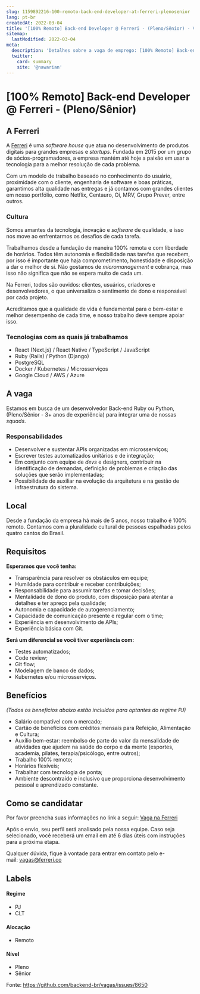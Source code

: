 ```yaml
---
slug: 1159892216-100-remoto-back-end-developer-at-ferreri-plenosenior
lang: pt-br
createdAt: 2022-03-04
title: '[100% Remoto] Back-end Developer @ Ferreri - (Pleno/Sênior) - Vaga de Emprego'
sitemap:
  lastModified: 2022-03-04
meta:
  description: 'Detalhes sobre a vaga de emprego: [100% Remoto] Back-end Developer @ Ferreri - (Pleno/Sênior)'
  twitter:
    card: summary
    site: '@nawarian'
---
```


# [100% Remoto] Back-end Developer @ Ferreri - (Pleno/Sênior)

 ## A Ferreri
 A [Ferreri](http://ferreri.co) é uma _software house_ que atua no desenvolvimento de produtos digitais para grandes empresas e _startups_. Fundada em 2015 por um grupo de sócios-programadores, a empresa mantém até hoje a paixão em usar a tecnologia para a melhor resolução de cada problema.

 Com um modelo de trabalho baseado no conhecimento do usuário, proximidade com o cliente, engenharia de software e boas práticas, garantimos alta qualidade nas entregas e já contamos com grandes clientes em nosso portfólio, como Netflix, Centauro, Oi, MRV, Grupo Prever, entre outros.

 ### Cultura
 Somos amantes da tecnologia, inovação e _software_ de qualidade, e isso nos move ao enfrentarmos os desafios de cada tarefa.

 Trabalhamos desde a fundação de maneira 100% remota e com liberdade de horários. Todos têm autonomia e flexibilidade nas tarefas que recebem, por isso é importante que haja comprometimento, honestidade e disposição a dar o melhor de si. Não gostamos de _micromanagement_ e cobrança, mas isso não significa que não se espera muito de cada um.

 Na Ferreri, todos são ouvidos: clientes, usuários, criadores e desenvolvedores, o que universaliza o sentimento de dono e responsável por cada projeto.

 Acreditamos que a qualidade de vida é fundamental para o bem-estar e melhor desempenho de cada time, e nosso trabalho deve sempre apoiar isso.

 ### Tecnologias com as quais já trabalhamos
 * React (Next.js) / React Native / TypeScript / JavaScript
 * Ruby (Rails) / Python (Django)
 * PostgreSQL
 * Docker / Kubernetes / Microsserviços
 * Google Cloud / AWS / Azure

 ## A vaga
 Estamos em busca de um desenvolvedor Back-end Ruby ou Python, (Pleno/Sênior - 3+ anos de experiência) para integrar uma de nossas _squads_.

 ### Responsabilidades
- Desenvolver e sustentar APIs organizadas em microsserviços;
- Escrever testes automatizados unitários e de integração;
- Em conjunto com equipe de *devs* e designers, contribuir na identificação de demandas, definição de problemas e criação das soluções que serão implementadas;
- Possibilidade de auxiliar na evolução da arquitetura e na gestão de infraestrutura do sistema.

 ## Local
Desde a fundação da empresa há mais de 5 anos, nosso trabalho é 100% remoto. Contamos com a pluralidade cultural de pessoas espalhadas pelos quatro cantos do Brasil.

 ## Requisitos
 **Esperamos que você tenha:**
- Transparência para resolver os obstáculos em equipe;
- Humildade para contribuir e receber contribuições;
- Responsabilidade para assumir tarefas e tomar decisões;
- Mentalidade de dono do produto, com disposição para atentar a detalhes e ter apreço pela qualidade;
- Autonomia e capacidade de autogerenciamento;
- Capacidade de comunicação presente e regular com o time;
- Experiência em desenvolvimento de APIs;
- Experiência básica com Git.

 **Será um diferencial se você tiver experiência com:**
- Testes automatizados;
- Code review;
- Git flow;
- Modelagem de banco de dados;
- Kubernetes e/ou microsserviços.

 ## Benefícios
_(Todos os benefícios abaixo estão incluídos para optantes do regime PJ)_
 * Salário compatível com o mercado;
 * Cartão de benefícios com créditos mensais para Refeição, Alimentação e Cultura;
 * Auxílio bem-estar: reembolso de parte do valor da mensalidade de atividades que ajudem na saúde do corpo e da mente (esportes, academia, pilates, terapia/psicólogo, entre outros);
 * Trabalho 100% remoto;
 * Horários flexíveis;
 * Trabalhar com tecnologia de ponta;
 * Ambiente descontraído e inclusivo que proporciona desenvolvimento pessoal e aprendizado constante.

 ## Como se candidatar
 Por favor preencha suas informações no link a seguir:
 [Vaga na Ferreri](https://forms.clickup.com/f/1737m-9118259/YVXW6EL6HGR77XK5QZ)

 Após o envio, seu perfil será analisado pela nossa equipe. Caso seja selecionado, você receberá um email em até 6 dias úteis com instruções para a próxima etapa.

 Qualquer dúvida, fique à vontade para entrar em contato pelo e-mail: [vagas@ferreri.co](mailto:vagas@ferreri.co)

 ## Labels
 #### Regime
 * PJ
 * CLT

 #### Alocação
 * Remoto

 #### Nível
 * Pleno
 * Sênior


Fonte: https://github.com/backend-br/vagas/issues/8650